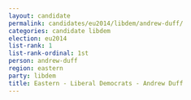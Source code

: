 ```yaml
---
layout: candidate
permalink: candidates/eu2014/libdem/andrew-duff/
categories: candidate libdem
election: eu2014
list-rank: 1
list-rank-ordinal: 1st
person: andrew-duff
region: eastern
party: libdem
title: Eastern - Liberal Democrats - Andrew Duff
---
```

